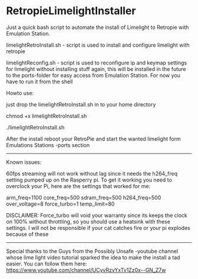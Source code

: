 # RetropieLimelightInstaller

Just a quick bash script to automate the install of Limelight to Retropie with Emulation Station.


limelightRetroInstall.sh - script is used to install and configure limelight with retropie

limelightReconfig.sh - script is used to reconfigure ip and keymap settings for limelight without installing stuff again, this will be installed in the future to the ports-folder for easy access from Emulation Station. For now you have to run it from the shell

Howto use:

just drop the limelightRetroInstall.sh in to your home directory

chmod +x limelightRetroInstall.sh

./limelightRetroInstall.sh

After the install reboot your RetroPie and start the wanted limelight form Emulations Stations -ports section

<hr>

Known issues: 

60fps streaming will not work without lag since it needs the h264_freq setting pumped up on the Rasperry pi.
To get it working you need to overclock your Pi, here are the settings that worked for me:

arm_freq=1100
core_freq=500
sdram_freq=500
h264_freq=500
over_voltage=8
force_turbo=1
temp_limit=80

DISCLAIMER: Force_turbo will void your warranty since its keeps the clock on 100% without throttling, so you should use a heatsink with these settings. I will not be responsible if your cat catches fire or your pi explodes because of these

<hr>

Special thanks to the Guys from the Possibly Unsafe -youtube channel whose lime light video tutorial sparked the idea to make the install a tad easier. You can follow them here: https://www.youtube.com/channel/UCyvRzvYxTv1Zz0x--GN_Z7w
